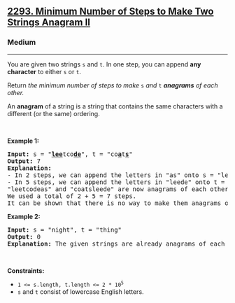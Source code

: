 <h2><a href="https://leetcode.com/problems/minimum-number-of-steps-to-make-two-strings-anagram-ii">2293. Minimum Number of Steps to Make Two Strings Anagram II</a></h2><h3>Medium</h3><hr><p>You are given two strings <code>s</code> and <code>t</code>. In one step, you can append <strong>any character</strong> to either <code>s</code> or <code>t</code>.</p>

<p>Return <em>the minimum number of steps to make </em><code>s</code><em> and </em><code>t</code><em> <strong>anagrams</strong> of each other.</em></p>

<p>An <strong>anagram</strong> of a string is a string that contains the same characters with a different (or the same) ordering.</p>

<p>&nbsp;</p>
<p><strong class="example">Example 1:</strong></p>

<pre>
<strong>Input:</strong> s = &quot;<strong><u>lee</u></strong>tco<u><strong>de</strong></u>&quot;, t = &quot;co<u><strong>a</strong></u>t<u><strong>s</strong></u>&quot;
<strong>Output:</strong> 7
<strong>Explanation:</strong> 
- In 2 steps, we can append the letters in &quot;as&quot; onto s = &quot;leetcode&quot;, forming s = &quot;leetcode<strong><u>as</u></strong>&quot;.
- In 5 steps, we can append the letters in &quot;leede&quot; onto t = &quot;coats&quot;, forming t = &quot;coats<u><strong>leede</strong></u>&quot;.
&quot;leetcodeas&quot; and &quot;coatsleede&quot; are now anagrams of each other.
We used a total of 2 + 5 = 7 steps.
It can be shown that there is no way to make them anagrams of each other with less than 7 steps.
</pre>

<p><strong class="example">Example 2:</strong></p>

<pre>
<strong>Input:</strong> s = &quot;night&quot;, t = &quot;thing&quot;
<strong>Output:</strong> 0
<strong>Explanation:</strong> The given strings are already anagrams of each other. Thus, we do not need any further steps.
</pre>

<p>&nbsp;</p>
<p><strong>Constraints:</strong></p>

<ul>
	<li><code>1 &lt;= s.length, t.length &lt;= 2 * 10<sup>5</sup></code></li>
	<li><code>s</code> and <code>t</code> consist of lowercase English letters.</li>
</ul>
